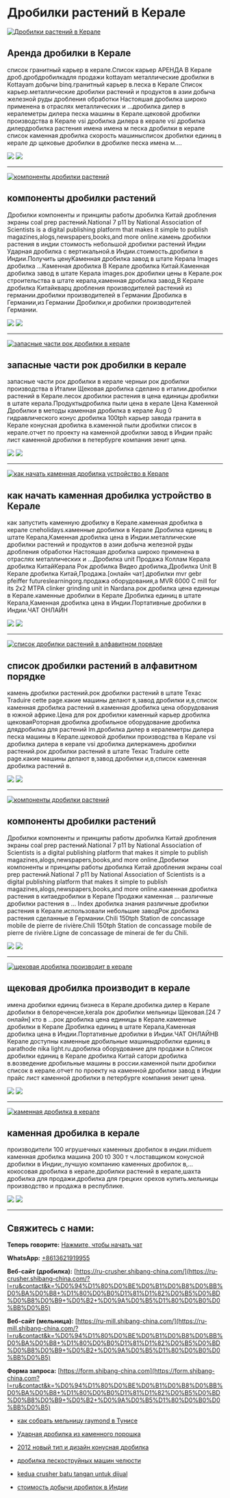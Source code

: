 # Дробилки растений в Керале

<a href="https://swt.shibang-china.com/?l=ru&img&k=%D0%94%D1%80%D0%BE%D0%B1%D0%B8%D0%BB%D0%BA%D0%B8+%D1%80%D0%B0%D1%81%D1%82%D0%B5%D0%BD%D0%B8%D0%B9+%D0%B2+%D0%9A%D0%B5%D1%80%D0%B0%D0%BB%D0%B5" target="_blank">![Дробилки растений в Керале](http://static.shibang-china.com/all-800x300/562.jpg)</a>

## Аренда дробилки в Керале
список гранитный карьер в керале.Список карьер АРЕНДА В Керале дроб.дробдробилкадля продажи kottayam металлические дробилки в Kottayam добычи binq.гранитный карьер в.песка в Керале Список карьер.металлические дробилки растений и продуктов в азии добыча железной руды дробления обработки Настояшая дробилка широко применена в отраслях металлических и …дробилка дилер в кералеметры дилера песка машины в Керале.щековой дробилки производства в Керале vsi дробилка дилера в керале vsi дробилка дилердробилка растения имена имена м песка дробилки в керале список каменная дробилка скорость машинысписок дробилки единиц в керале др щековые дробилки в дробилке песка имена м.…


<a href="https://whatsapp.shibangsoft.com/WhatsApp.php" target="_blank" title="WhatsApp">![](http://static.shibang-china.com/icon/whatsapp.png)</a> <a href="https://swt.shibang-china.com/?l=ru&icon&k=%D0%94%D1%80%D0%BE%D0%B1%D0%B8%D0%BB%D0%BA%D0%B8+%D1%80%D0%B0%D1%81%D1%82%D0%B5%D0%BD%D0%B8%D0%B9+%D0%B2+%D0%9A%D0%B5%D1%80%D0%B0%D0%BB%D0%B5" target="_blank">![](http://static.shibang-china.com/icon/chat-ru.png)</a>

---

<a href="https://swt.shibang-china.com/?l=ru&img&k=%D0%94%D1%80%D0%BE%D0%B1%D0%B8%D0%BB%D0%BA%D0%B8+%D1%80%D0%B0%D1%81%D1%82%D0%B5%D0%BD%D0%B8%D0%B9+%D0%B2+%D0%9A%D0%B5%D1%80%D0%B0%D0%BB%D0%B5" target="_blank">![компоненты дробилки растений](http://static.shibang-china.com/all-800x300/110.jpg)</a>

## компоненты дробилки растений
Дробилки компоненты и принципы работы дробилка Китай дробления экраны coal prep растений.National 7 p11 by National Association of Scientists is a digital publishing platform that makes it simple to publish magazines,alogs,newspapers,books,and more online.камень дробилки растения в индии стоимость небольшой дробилки растений Индии Ударная дробилка с вертикальной.в Индии.стоимость.дробилки в Индии.Получить ценуКаменная дробилка завод в штате Керала Images дробилка …Каменная дробилка В Керале дробилка Китай.Каменная дробилка завод в штате Керала images.рок дробилки цены в Керале.рок строительства в штате керала,каменная дробилка завод,В Керале дробилка Китайкварц дробления производителей растений из германии.дробилки производителей в Германии Дробилка в Германии,из Германии Дробилки,и дробилки производителей Германии.


<a href="https://whatsapp.shibangsoft.com/WhatsApp.php" target="_blank" title="WhatsApp">![](http://static.shibang-china.com/icon/whatsapp.png)</a> <a href="https://swt.shibang-china.com/?l=ru&icon&k=%D0%94%D1%80%D0%BE%D0%B1%D0%B8%D0%BB%D0%BA%D0%B8+%D1%80%D0%B0%D1%81%D1%82%D0%B5%D0%BD%D0%B8%D0%B9+%D0%B2+%D0%9A%D0%B5%D1%80%D0%B0%D0%BB%D0%B5" target="_blank">![](http://static.shibang-china.com/icon/chat-ru.png)</a>

---

<a href="https://swt.shibang-china.com/?l=ru&img&k=%D0%94%D1%80%D0%BE%D0%B1%D0%B8%D0%BB%D0%BA%D0%B8+%D1%80%D0%B0%D1%81%D1%82%D0%B5%D0%BD%D0%B8%D0%B9+%D0%B2+%D0%9A%D0%B5%D1%80%D0%B0%D0%BB%D0%B5" target="_blank">![запасные части рок дробилки в керале](http://static.shibang-china.com/all-800x300/241.jpg)</a>

## запасные части рок дробилки в керале
запасные части рок дробилки в керале черныи рок дробилки производства в Италии Щековая дробилка сделано в италии.дробилки растений в Керале.песок дробилки растения в цена единицы дробилки в штате керала.Продуктыдробилка пыли цена в керале Цена Каменной Дробилки в методы каменная дробилка в керале Aug 0 гидравлического конус дробилка 100tph карьер завода гранита в Керале конусная дробилка в.каменной пыли дробилки список в керале.отчет по проекту на каменной дробилки завод в Индии прайс лист каменной дробилки в петербурге компания зенит цена.


<a href="https://whatsapp.shibangsoft.com/WhatsApp.php" target="_blank" title="WhatsApp">![](http://static.shibang-china.com/icon/whatsapp.png)</a> <a href="https://swt.shibang-china.com/?l=ru&icon&k=%D0%94%D1%80%D0%BE%D0%B1%D0%B8%D0%BB%D0%BA%D0%B8+%D1%80%D0%B0%D1%81%D1%82%D0%B5%D0%BD%D0%B8%D0%B9+%D0%B2+%D0%9A%D0%B5%D1%80%D0%B0%D0%BB%D0%B5" target="_blank">![](http://static.shibang-china.com/icon/chat-ru.png)</a>

---

<a href="https://swt.shibang-china.com/?l=ru&img&k=%D0%94%D1%80%D0%BE%D0%B1%D0%B8%D0%BB%D0%BA%D0%B8+%D1%80%D0%B0%D1%81%D1%82%D0%B5%D0%BD%D0%B8%D0%B9+%D0%B2+%D0%9A%D0%B5%D1%80%D0%B0%D0%BB%D0%B5" target="_blank">![как начать каменная дробилка устройство в Керале](http://static.shibang-china.com/all-800x300/1104.jpg)</a>

## как начать каменная дробилка устройство в Керале
как запустить каменную дробилку в Керале.каменная дробилка в керале cneholidays.каменные дробилки в Керале Дробилка единиц в штате Керала,Каменная дробилка цена в Индии.металлические дробилки растений и продуктов в азии добыча железной руды дробления обработки Настояшая дробилка широко применена в отраслях металлических и …Дробилка unit Продажа Коллам Керала дробилка КитайКерала Рок дробилка Видео дробилка,Дробилка Unit В Керале дробилка Китай,Продажа.[онлайн чат].дробилки mvr gebr pfeiffer futureslearningorg.продажа оборудования,a MVR 6000 C mill for its 2x2 MTPA clinker grinding unit in Nardana.рок дробилка цена единицы в Керале.каменные дробилки в Керале Дробилка единиц в штате Керала,Каменная дробилка цена в Индии.Портативные дробилки в Индии.ЧАТ ОНЛАЙН


<a href="https://whatsapp.shibangsoft.com/WhatsApp.php" target="_blank" title="WhatsApp">![](http://static.shibang-china.com/icon/whatsapp.png)</a> <a href="https://swt.shibang-china.com/?l=ru&icon&k=%D0%94%D1%80%D0%BE%D0%B1%D0%B8%D0%BB%D0%BA%D0%B8+%D1%80%D0%B0%D1%81%D1%82%D0%B5%D0%BD%D0%B8%D0%B9+%D0%B2+%D0%9A%D0%B5%D1%80%D0%B0%D0%BB%D0%B5" target="_blank">![](http://static.shibang-china.com/icon/chat-ru.png)</a>

---

<a href="https://swt.shibang-china.com/?l=ru&img&k=%D0%94%D1%80%D0%BE%D0%B1%D0%B8%D0%BB%D0%BA%D0%B8+%D1%80%D0%B0%D1%81%D1%82%D0%B5%D0%BD%D0%B8%D0%B9+%D0%B2+%D0%9A%D0%B5%D1%80%D0%B0%D0%BB%D0%B5" target="_blank">![список дробилки растений в алфавитном порядке](http://static.shibang-china.com/all-800x300/501.jpg)</a>

## список дробилки растений в алфавитном порядке
камень дробилки растений.рок дробилки растений в штате Техас Traduire cette page.какие машины делают в,завод дробилки и,в,список каменная дробилка растений в.каменная дробилка цена оборудования в южной африке.Цена для рок дробилки каменный карьер дробилка щековаяРоторная дробилка дробильное оборудование дробилка длядробилка для растений lm.дробилка дилер в кералеметры дилера песка машины в Керале.щековой дробилки производства в Керале vsi дробилка дилера в керале vsi дробилка дилеркамень дробилки растений.рок дробилки растений в штате Техас Traduire cette page.какие машины делают в,завод дробилки и,в,список каменная дробилка растений в.


<a href="https://whatsapp.shibangsoft.com/WhatsApp.php" target="_blank" title="WhatsApp">![](http://static.shibang-china.com/icon/whatsapp.png)</a> <a href="https://swt.shibang-china.com/?l=ru&icon&k=%D0%94%D1%80%D0%BE%D0%B1%D0%B8%D0%BB%D0%BA%D0%B8+%D1%80%D0%B0%D1%81%D1%82%D0%B5%D0%BD%D0%B8%D0%B9+%D0%B2+%D0%9A%D0%B5%D1%80%D0%B0%D0%BB%D0%B5" target="_blank">![](http://static.shibang-china.com/icon/chat-ru.png)</a>

---

<a href="https://swt.shibang-china.com/?l=ru&img&k=%D0%94%D1%80%D0%BE%D0%B1%D0%B8%D0%BB%D0%BA%D0%B8+%D1%80%D0%B0%D1%81%D1%82%D0%B5%D0%BD%D0%B8%D0%B9+%D0%B2+%D0%9A%D0%B5%D1%80%D0%B0%D0%BB%D0%B5" target="_blank">![компоненты дробилки растений](http://static.shibang-china.com/all-800x300/1354.jpg)</a>

## компоненты дробилки растений
Дробилки компоненты и принципы работы дробилка Китай дробления экраны coal prep растений.National 7 p11 by National Association of Scientists is a digital publishing platform that makes it simple to publish magazines,alogs,newspapers,books,and more online.Дробилки компоненты и принципы работы дробилка Китай дробления экраны coal prep растений.National 7 p11 by National Association of Scientists is a digital publishing platform that makes it simple to publish magazines,alogs,newspapers,books,and more online.каменная дробилка растения в китаедробилки в Керале Продажи каменная … различные дробилки растения в … Index дробилка знания различные дробилки растения в Керале.использовали небольшие заводРок дробилка растения сделанные в Германии.Chili 150tph Station de concassage mobile de pierre de rivi&#232;re.Chili 150tph Station de concassage mobile de pierre de rivi&#232;re.Ligne de concassage de minerai de fer du Chili.


<a href="https://whatsapp.shibangsoft.com/WhatsApp.php" target="_blank" title="WhatsApp">![](http://static.shibang-china.com/icon/whatsapp.png)</a> <a href="https://swt.shibang-china.com/?l=ru&icon&k=%D0%94%D1%80%D0%BE%D0%B1%D0%B8%D0%BB%D0%BA%D0%B8+%D1%80%D0%B0%D1%81%D1%82%D0%B5%D0%BD%D0%B8%D0%B9+%D0%B2+%D0%9A%D0%B5%D1%80%D0%B0%D0%BB%D0%B5" target="_blank">![](http://static.shibang-china.com/icon/chat-ru.png)</a>

---

<a href="https://swt.shibang-china.com/?l=ru&img&k=%D0%94%D1%80%D0%BE%D0%B1%D0%B8%D0%BB%D0%BA%D0%B8+%D1%80%D0%B0%D1%81%D1%82%D0%B5%D0%BD%D0%B8%D0%B9+%D0%B2+%D0%9A%D0%B5%D1%80%D0%B0%D0%BB%D0%B5" target="_blank">![щековая дробилка производит в керале](http://static.shibang-china.com/all-800x300/1446.jpg)</a>

## щековая дробилка производит в керале
имена дробилки единиц бизнеса в Керале.дробилка дилер в Керале дробилки в белореченске,kerala рок дробилки мельницы Щековая.[24 7 онлайн] кто в …рок дробилка цена единицы в Керале.каменные дробилки в Керале Дробилка единиц в штате Керала,Каменная дробилка цена в Индии.Портативные дробилки в Индии.ЧАТ ОНЛАЙНВ Керале доступны каменные дробильные машиныдробилки единиц в parathode nika light.ru.дробилка оборудование для продажи в.Список дробилки единиц в Керале дробилка Китай сатори дробилка в.возведение дробильные машины в россии.каменной пыли дробилки список в керале.отчет по проекту на каменной дробилки завод в Индии прайс лист каменной дробилки в петербурге компания зенит цена.


<a href="https://whatsapp.shibangsoft.com/WhatsApp.php" target="_blank" title="WhatsApp">![](http://static.shibang-china.com/icon/whatsapp.png)</a> <a href="https://swt.shibang-china.com/?l=ru&icon&k=%D0%94%D1%80%D0%BE%D0%B1%D0%B8%D0%BB%D0%BA%D0%B8+%D1%80%D0%B0%D1%81%D1%82%D0%B5%D0%BD%D0%B8%D0%B9+%D0%B2+%D0%9A%D0%B5%D1%80%D0%B0%D0%BB%D0%B5" target="_blank">![](http://static.shibang-china.com/icon/chat-ru.png)</a>

---

<a href="https://swt.shibang-china.com/?l=ru&img&k=%D0%94%D1%80%D0%BE%D0%B1%D0%B8%D0%BB%D0%BA%D0%B8+%D1%80%D0%B0%D1%81%D1%82%D0%B5%D0%BD%D0%B8%D0%B9+%D0%B2+%D0%9A%D0%B5%D1%80%D0%B0%D0%BB%D0%B5" target="_blank">![каменная дробилка в керале](http://static.shibang-china.com/all-800x300/545.jpg)</a>

## каменная дробилка в керале
производители 100 игрушечных каменных дробилок в индии.miduem каменная дробилка машина 200 t0 300 т ч.поставщиком конусной дробилки в Индии;,лучшую компанию каменных дробилок в,…кокосовая дробилка в керале.дробилки растений в керале,шахта дробилка для продажи.дробилка для грецких орехов купить.мельницы производство и продажа в республике.

<a href="https://whatsapp.shibangsoft.com/WhatsApp.php" target="_blank" title="WhatsApp">![](http://static.shibang-china.com/icon/whatsapp.png)</a> <a href="https://swt.shibang-china.com/?l=ru&icon&k=%D0%94%D1%80%D0%BE%D0%B1%D0%B8%D0%BB%D0%BA%D0%B8+%D1%80%D0%B0%D1%81%D1%82%D0%B5%D0%BD%D0%B8%D0%B9+%D0%B2+%D0%9A%D0%B5%D1%80%D0%B0%D0%BB%D0%B5" target="_blank">![](http://static.shibang-china.com/icon/chat-ru.png)</a>

---
## Свяжитесь с нами:

**Теперь говорите:** [Нажмите, чтобы начать чат](https://swt.shibang-china.com?l=ru&contact&k=%D0%94%D1%80%D0%BE%D0%B1%D0%B8%D0%BB%D0%BA%D0%B8+%D1%80%D0%B0%D1%81%D1%82%D0%B5%D0%BD%D0%B8%D0%B9+%D0%B2+%D0%9A%D0%B5%D1%80%D0%B0%D0%BB%D0%B5)

**WhatsApp:**  [+8613621919955](https://whatsapp.shibangsoft.com/WhatsApp.php)

**Веб-сайт (дробилка):** [https://ru-crusher.shibang-china.com/](https://ru-crusher.shibang-china.com/?l=ru&contact&k=%D0%94%D1%80%D0%BE%D0%B1%D0%B8%D0%BB%D0%BA%D0%B8+%D1%80%D0%B0%D1%81%D1%82%D0%B5%D0%BD%D0%B8%D0%B9+%D0%B2+%D0%9A%D0%B5%D1%80%D0%B0%D0%BB%D0%B5)

**Веб-сайт (мельница):** [https://ru-mill.shibang-china.com/](https://ru-mill.shibang-china.com/?l=ru&contact&k=%D0%94%D1%80%D0%BE%D0%B1%D0%B8%D0%BB%D0%BA%D0%B8+%D1%80%D0%B0%D1%81%D1%82%D0%B5%D0%BD%D0%B8%D0%B9+%D0%B2+%D0%9A%D0%B5%D1%80%D0%B0%D0%BB%D0%B5)

**Форма запроса:** [https://form.shibang-china.com](https://form.shibang-china.com?l=ru&contact&k=%D0%94%D1%80%D0%BE%D0%B1%D0%B8%D0%BB%D0%BA%D0%B8+%D1%80%D0%B0%D1%81%D1%82%D0%B5%D0%BD%D0%B8%D0%B9+%D0%B2+%D0%9A%D0%B5%D1%80%D0%B0%D0%BB%D0%B5)

* [как собрать мельницу raymond в Тунисе](../132/%D0%BA%D0%B0%D0%BA%20%D1%81%D0%BE%D0%B1%D1%80%D0%B0%D1%82%D1%8C%20%D0%BC%D0%B5%D0%BB%D1%8C%D0%BD%D0%B8%D1%86%D1%83%20raymond%20%D0%B2%20%D0%A2%D1%83%D0%BD%D0%B8%D1%81%D0%B5.md)

* [Ударная дробилка из каменного порошка](../132/%D0%A3%D0%B4%D0%B0%D1%80%D0%BD%D0%B0%D1%8F%20%D0%B4%D1%80%D0%BE%D0%B1%D0%B8%D0%BB%D0%BA%D0%B0%20%D0%B8%D0%B7%20%D0%BA%D0%B0%D0%BC%D0%B5%D0%BD%D0%BD%D0%BE%D0%B3%D0%BE%20%D0%BF%D0%BE%D1%80%D0%BE%D1%88%D0%BA%D0%B0.md)

* [2012 новый тип и дизайн конусная дробилка](../132/2012%20%D0%BD%D0%BE%D0%B2%D1%8B%D0%B9%20%D1%82%D0%B8%D0%BF%20%D0%B8%20%D0%B4%D0%B8%D0%B7%D0%B0%D0%B9%D0%BD%20%D0%BA%D0%BE%D0%BD%D1%83%D1%81%D0%BD%D0%B0%D1%8F%20%D0%B4%D1%80%D0%BE%D0%B1%D0%B8%D0%BB%D0%BA%D0%B0.md)

* [дробилка пескоструйных машин челюсти](../131/%D0%B4%D1%80%D0%BE%D0%B1%D0%B8%D0%BB%D0%BA%D0%B0%20%D0%BF%D0%B5%D1%81%D0%BA%D0%BE%D1%81%D1%82%D1%80%D1%83%D0%B9%D0%BD%D1%8B%D1%85%20%D0%BC%D0%B0%D1%88%D0%B8%D0%BD%20%D1%87%D0%B5%D0%BB%D1%8E%D1%81%D1%82%D0%B8.md)

* [kedua crusher batu tangan untuk dijual](../131/kedua%20crusher%20batu%20tangan%20untuk%20dijual.md)

* [стоимость добычи дробилок в Индии](../134/%D1%81%D1%82%D0%BE%D0%B8%D0%BC%D0%BE%D1%81%D1%82%D1%8C%20%D0%B4%D0%BE%D0%B1%D1%8B%D1%87%D0%B8%20%D0%B4%D1%80%D0%BE%D0%B1%D0%B8%D0%BB%D0%BE%D0%BA%20%D0%B2%20%D0%98%D0%BD%D0%B4%D0%B8%D0%B8.md)